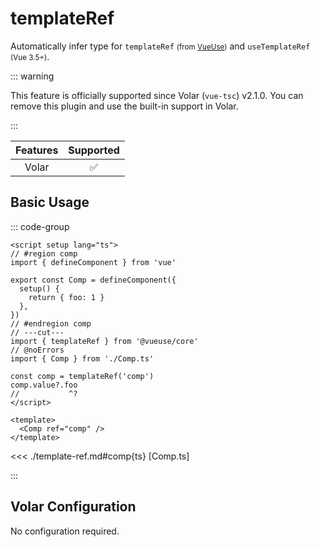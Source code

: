 # templateRef <PackageVersion name="@vue-macros/volar" />

<StabilityLevel level="official" />

Automatically infer type for `templateRef` <small>(from [VueUse](https://vueuse.org/core/templateRef/))</small>
and `useTemplateRef` <small>(Vue 3.5+)</small>.

::: warning

This feature is officially supported since Volar (`vue-tsc`) v2.1.0.
You can remove this plugin and use the built-in support in Volar.

:::

| Features |     Supported      |
| :------: | :----------------: |
|  Volar   | :white_check_mark: |

## Basic Usage

::: code-group

```vue [App.vue] twoslash
<script setup lang="ts">
// #region comp
import { defineComponent } from 'vue'

export const Comp = defineComponent({
  setup() {
    return { foo: 1 }
  },
})
// #endregion comp
// ---cut---
import { templateRef } from '@vueuse/core'
// @noErrors
import { Comp } from './Comp.ts'

const comp = templateRef('comp')
comp.value?.foo
//           ^?
</script>

<template>
  <Comp ref="comp" />
</template>
```

<<< ./template-ref.md#comp{ts} [Comp.ts]

:::

## Volar Configuration

No configuration required.
